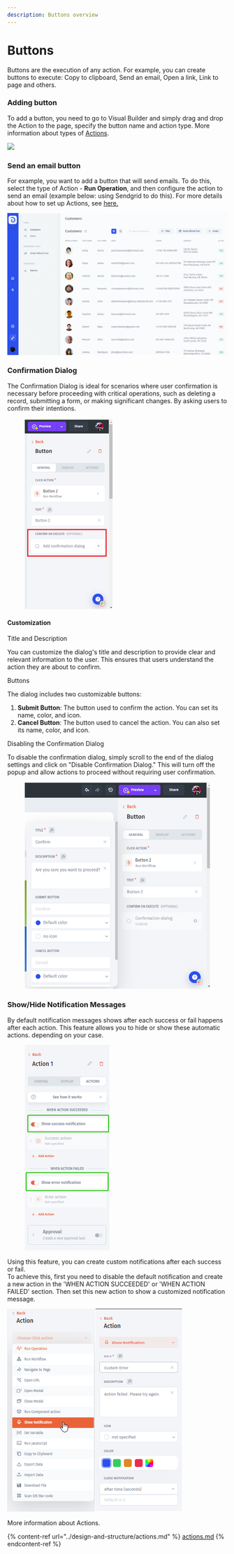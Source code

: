 ```yaml
---
description: Buttons overview
---
```


# Buttons

Buttons are the execution of any action. For example, you can create buttons to execute: Copy to clipboard, Send an email, Open a link, Link to page and others.

### Adding button

To add a button, you need to go to Visual Builder and simply drag and drop the Action to the page, specify the button name and action type. More information about types of [Actions](../design-and-structure/actions.md).

![](<../../.gitbook/assets/GIF (237).gif>)

### Send an email button

For example, you want to add a button that will send emails. To do this, select the type of Action - **Run Operation**, and then configure the action to send an email (example below: using Sendgrid to do this). For more details about how to set up Actions, see [here.](https://docs.jetadmin.io/user-guide/design-and-structure/actions)

![](<../../.gitbook/assets/GIF (236).gif>)

### Confirmation Dialog

The Confirmation Dialog is ideal for scenarios where user confirmation is necessary before proceeding with critical operations, such as deleting a record, submitting a form, or making significant changes. By asking users to confirm their intentions.

<figure><img src="../../.gitbook/assets/Screenshot 2024-06-08 011533.png" alt="" width="201"><figcaption></figcaption></figure>

#### Customization

Title and Description

You can customize the dialog's title and description to provide clear and relevant information to the user. This ensures that users understand the action they are about to confirm.

Buttons

The dialog includes two customizable buttons:

1. **Submit Button**: The button used to confirm the action. You can set its name, color, and icon.
2. **Cancel Button**: The button used to cancel the action. You can also set its name, color, and icon.

Disabling the Confirmation Dialog

To disable the confirmation dialog, simply scroll to the end of the dialog settings and click on "Disable Confirmation Dialog." This will turn off the popup and allow actions to proceed without requiring user confirmation.

<figure><img src="../../.gitbook/assets/image (2).png" alt=""><figcaption></figcaption></figure>

### Show/Hide Notification Messages

By default notification messages shows after each success or fail happens after each action. This feature allows you to hide or show these automatic actions. depending on your case.

<div align="left">

<figure><img src="../../.gitbook/assets/image (948).png" alt=""><figcaption></figcaption></figure>

</div>

Using this feature, you can create custom notifications after each success or fail. \
To achieve this, first you need to disable the default notification and create a new action in the 'WHEN ACTION SUCCEEDED' or 'WHEN ACTION FAILED' section. Then set this new action to show a customized notification message.

![](<../../.gitbook/assets/image (949).png>)&#x20;



More information about Actions.

{% content-ref url="../design-and-structure/actions.md" %}
[actions.md](../design-and-structure/actions.md)
{% endcontent-ref %}
